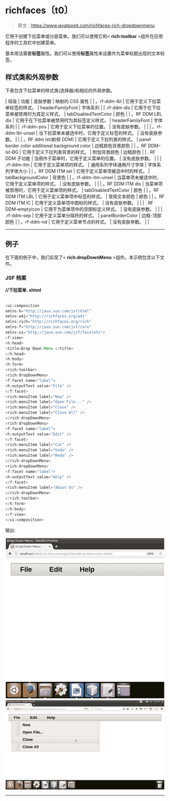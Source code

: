 # richfaces〔t0〕

> 原文：<https://www.javatpoint.com/richfaces-rich-dropdownmenu>

它用于创建下拉菜单或分层菜单。我们可以使用它和< **rich:toolbar** >组件在应用程序的工具栏中创建菜单。

基本用法需要**标签**属性。我们可以使用**标签**属性来设置作为菜单标题出现的文本标签。

## 样式类和外观参数

下表包含下拉菜单的样式类(选择器)和相应的外观参数。

| 班级 | 功能 | 皮肤参数 | 映射的 CSS 属性 |
| 。rf-ddm-lbl | 它用于定义下拉菜单标签的样式。 | headerFamilyFont | 字体系列 |
| .rf-ddm-dis | 它用于在下拉菜单被禁用时为其定义样式。 | tabDisabledTextColor | 颜色 |
| 。RF DDM LBL dis | 它用于在下拉菜单被禁用时为其标签定义样式。 | headerFamilyFont | 字体系列 |
| .rf-ddm-pos | 它用于定义下拉菜单的位置。 | 没有皮肤参数。 |  |
| 。rf-ddm-lbl-unsel | 当下拉菜单未被选中时，它用于定义标签的样式。 | 没有皮肤参数。 |  |
| 。RF ddm lst(射频 DDM) | 它用于定义下拉列表的样式。 | panel border color additional background color | 边框颜色背景颜色 |
| 。RF DDM–lst-BG | 它用于定义下拉列表背景的样式。 | 附加背景颜色 | 边框颜色 |
| . RF DDM 子功能 | 当用作子菜单时，它用于定义菜单的位置。 | 没有皮肤参数。 |  |
| .rf-ddm-itm | 它用于定义菜单项的样式。 | 通用系列字体通用尺寸字体 | 字体系列字体大小 |
| 。RF DDM ITM sel | 它用于定义菜单项被选中时的样式。 | tabBackgroundColor | 背景色 |
| 。rf-ddm-itm-unsel | 当菜单项未被选中时，它用于定义菜单项的样式。 | 没有皮肤参数。 |  |
| 。RF DDM ITM dis | 当菜单项被禁用时，它用于定义菜单项的样式。 | tabDisabledTextColor | 颜色 |
| 。RF DDM ITM LBL | 它用于定义菜单项中标签的样式。 | 常规文本颜色 | 颜色 |
| 。RF DDM ITM IC | 它用于定义菜单项中图标的样式。 | 没有皮肤参数。 |  |
| . RF DDM–emptyicon | 它用于为菜单项中的空图标定义样式。 | 没有皮肤参数。 |  |
| .rf-ddm-sep | 它用于定义菜单分隔符的样式。 | panelBorderColor | 边框-顶部颜色 |
| 。rf-ddm-nd | 它用于定义菜单节点的样式。 | 没有皮肤参数。 |  |

* * *

## 例子

在下面的例子中，我们实现了< **rich:dropDownMenu** >组件。本示例包含以下文件。

### JSF 档案

**//下拉菜单. xhtml**

```java

<ui:composition 
xmlns:h="http://java.sun.com/jsf/html"
xmlns:a4j="http://richfaces.org/a4j"
xmlns:rich="http://richfaces.org/rich"
xmlns:f="http://java.sun.com/jsf/core"
xmlns:ui="http://java.sun.com/jsf/facelets">
<f:view>
<h:head>
<title>Drop Down Menu </title>
</h:head>
<h:body>
<h:form>
<rich:toolbar>
<rich:dropDownMenu>
<f:facet name="label">
<h:outputText value="File" />
</f:facet>
<rich:menuItem label="New" />
<rich:menuItem label="Open File..." />
<rich:menuItem label="Close" />
<rich:menuItem label="Close All" />
</rich:dropDownMenu>
<rich:dropDownMenu>
<f:facet name="label">
<h:outputText value="Edit" />
</f:facet>
<rich:menuItem label="Cut" />
<rich:menuItem label="Undo" />
<rich:menuItem label="Redo" />
</rich:dropDownMenu>
<rich:dropDownMenu>
<f:facet name="label">
<h:outputText value="Help" />
</f:facet>
<rich:menuItem label="About Us" />
</rich:dropDownMenu>
</rich:toolbar>
</h:form>
</h:body>
</f:view>
</ui:composition>

```

输出:

![RichFaces Dropdownmenu 1](img/5e29938ff7042fa9be1e3108f8e8361f.png) ![RichFaces Dropdownmenu 2](img/a40245ef4bf2f188999f2e984113ada1.png)

* * *